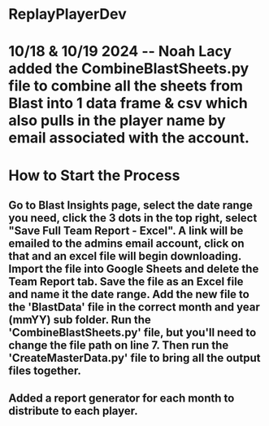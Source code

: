 # ReplayPlayerDev
# 10/18 & 10/19 2024 -- Noah Lacy added the CombineBlastSheets.py file to combine all the sheets from Blast into 1 data frame & csv which also pulls in the player name by email associated with the account. 

# How to Start the Process

## Go to Blast Insights page, select the date range you need, click the 3 dots in the top right, select "Save Full Team Report - Excel". A link will be emailed to the admins email account, click on that and an excel file will begin downloading. Import the file into Google Sheets and delete the Team Report tab. Save the file as an Excel file and name it the date range. Add the new file to the 'BlastData' file in the correct month and year (mmYY) sub folder. Run the 'CombineBlastSheets.py' file, but you'll need to change the file path on line 7. Then run the 'CreateMasterData.py' file to bring all the output files together. 

## Added a report generator for each month to distribute to each player.